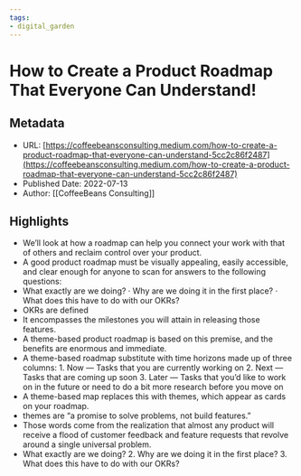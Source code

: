 ```yaml
---
tags: 
- digital_garden
---
```

# How to Create a Product Roadmap That Everyone Can Understand!
## Metadata
* URL: [https://coffeebeansconsulting.medium.com/how-to-create-a-product-roadmap-that-everyone-can-understand-5cc2c86f2487](https://coffeebeansconsulting.medium.com/how-to-create-a-product-roadmap-that-everyone-can-understand-5cc2c86f2487)
* Published Date: 2022-07-13
* Author: [[CoffeeBeans Consulting]]

## Highlights
* We’ll look at how a roadmap can help you connect your work with that of others and reclaim control over your product.
* A good product roadmap must be visually appealing, easily accessible, and clear enough for anyone to scan for answers to the following questions:
* What exactly are we doing? · Why are we doing it in the first place? · What does this have to do with our OKRs?
* OKRs are defined
* It encompasses the milestones you will attain in releasing those features.
* A theme-based product roadmap is based on this premise, and the benefits are enormous and immediate.
* A theme-based roadmap substitute with time horizons made up of three columns: 1. Now — Tasks that you are currently working on 2. Next — Tasks that are coming up soon 3. Later — Tasks that you’d like to work on in the future or need to do a bit more research before you move on
* A theme-based map replaces this with themes, which appear as cards on your roadmap.
* themes are “a promise to solve problems, not build features.”
* Those words come from the realization that almost any product will receive a flood of customer feedback and feature requests that revolve around a single universal problem.
* What exactly are we doing? 2. Why are we doing it in the first place? 3. What does this have to do with our OKRs?